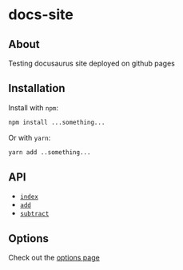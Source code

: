 # docs-site

## About

Testing docusaurus site deployed on github pages

## Installation

Install with `npm`:

```bash
npm install ...something...
```

Or with `yarn`:

```bash
yarn add ..something...
```

## API

 - [`index`](./api)
 - [`add`](./api/add)
 - [`subtract`](./api/subtract)

## Options

Check out the [options page](./options)
